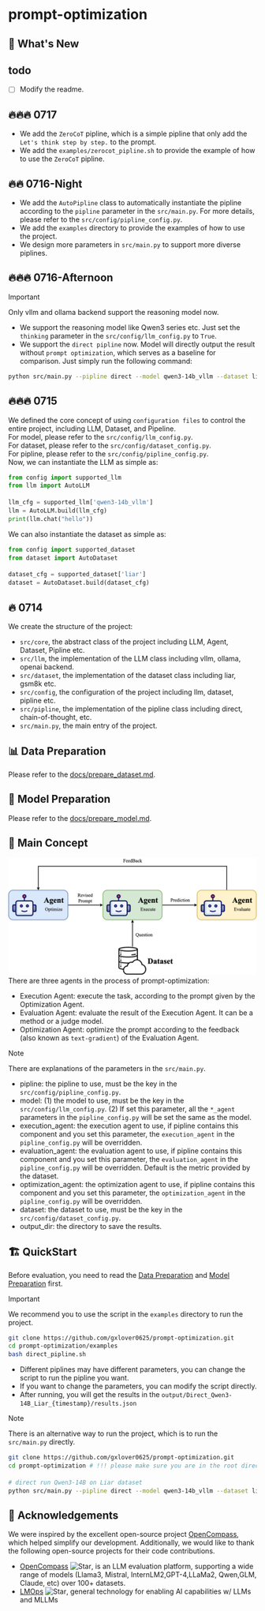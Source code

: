 # prompt-optimization



## 🚀 What's New
## todo
- [ ] Modify the readme.
## 🔥🔥🔥 0717
- We add the `ZeroCoT` pipline, which is a simple pipline that only add the `Let's think step by step.` to the prompt.
- We add the `examples/zerocot_pipline.sh` to provide the example of how to use the `ZeroCoT` pipline.

## 🔥🔥 0716-Night
- We add the `AutoPipline` class to automatically instantiate the pipline according to the `pipline` parameter in the `src/main.py`. For more details, please refer to the `src/config/pipline_config.py`.
- We add the `examples` directory to provide the examples of how to use the project.
- We design more parameters in `src/main.py` to support more diverse piplines.

## 🔥🔥🔥 0716-Afternoon
> [!IMPORTANT]
> Only vllm and ollama backend support the reasoning model now.
- We support the reasoning model like Qwen3 series etc. Just set the `thinking` parameter in the `src/config/llm_config.py` to `True`.
- We support the `direct pipline` now. Model will directly output the result without `prompt optimization`, which serves as a baseline for comparison.
Just simply run the following command:
```bash
python src/main.py --pipline direct --model qwen3-14b_vllm --dataset liar --output_dir ./output
```

## 🔥🔥🔥 0715
We defined the core concept of using `configuration files` to control the entire project, including LLM, Dataset, and Pipeline.  
For model, please refer to the `src/config/llm_config.py`.  
For dataset, please refer to the `src/config/dataset_config.py`.  
For pipline, please refer to the `src/config/pipline_config.py`.  
Now, we can instantiate the LLM as simple as:
```python
from config import supported_llm
from llm import AutoLLM

llm_cfg = supported_llm['qwen3-14b_vllm']
llm = AutoLLM.build(llm_cfg)
print(llm.chat("hello"))
```
We can also instantiate the dataset as simple as:
```python
from config import supported_dataset
from dataset import AutoDataset

dataset_cfg = supported_dataset['liar']
dataset = AutoDataset.build(dataset_cfg)
```

## 🔥 0714
We create the structure of the project:
- `src/core`, the abstract class of the project including LLM, Agent, Dataset, Pipline etc.
- `src/llm`, the implementation of the LLM class including vllm, ollama, openai backend.
- `src/dataset`, the implementation of the dataset class including liar, gsm8k etc.
- `src/config`, the configuration of the project including llm, dataset, pipline etc.
- `src/pipline`, the implementation of the pipline class including direct, chain-of-thought, etc.
- `src/main.py`, the main entry of the project.


## 📊 Data Preparation
Please refer to the [docs/prepare_dataset.md](docs/prepare_dataset.md).

## 📖 Model Preparation
Please refer to the [docs/prepare_model.md](docs/prepare_model.md).

## 📝 Main Concept
![main_concept](assets/multi-agent.png)
There are three agents in the process of prompt-optimization:
- Execution Agent: execute the task, according to the prompt given by the Optimization Agent.
- Evaluation Agent: evaluate the result of the Execution Agent. It can be a method or a judge model.
- Optimization Agent: optimize the prompt according to the feedback (also known as `text-gradient`) of the Evaluation Agent.

> [!NOTE]
> There are explanations of the parameters in the `src/main.py`.
- pipline: the pipline to use, must be the key in the `src/config/pipline_config.py`.
- model: (1) the model to use, must be the key in the `src/config/llm_config.py`. (2) If set this parameter, all the `*_agent` parameters in the `pipline_config.py` will be set the same as the model.
- execution_agent: the execution agent to use, if pipline contains this component and you set this parameter, the `execution_agent` in the `pipline_config.py` will be overridden.
- evaluation_agent: the evaluation agent to use, if pipline contains this component and you set this parameter, the `evaluation_agent` in the `pipline_config.py` will be overridden. Default is the metric provided by the dataset.
- optimization_agent: the optimization agent to use, if pipline contains this component and you set this parameter, the `optimization_agent` in the `pipline_config.py` will be overridden.
- dataset: the dataset to use, must be the key in the `src/config/dataset_config.py`.
- output_dir: the directory to save the results.

## 🏗️ ️QuickStart
Before evaluation, you need to read the [Data Preparation](#-data-preparation) and [Model Preparation](#-model-preparation) first.
> [!IMPORTANT]
> We recommend you to use the script in the `examples` directory to run the project.
```bash
git clone https://github.com/gxlover0625/prompt-optimization.git
cd prompt-optimization/examples
bash direct_pipline.sh
```
- Different piplines may have different parameters, you can change the script to run the pipline you want.  
- If you want to change the parameters, you can modify the script directly.
- After running, you will get the results in the `output/Direct_Qwen3-14B_Liar_{timestamp}/results.json`
> [!NOTE]
> There is an alternative way to run the project, which is to run the `src/main.py` directly.
```bash
git clone https://github.com/gxlover0625/prompt-optimization.git
cd prompt-optimization # !!! please make sure you are in the root directory of the project

# direct run Qwen3-14B on Liar dataset
python src/main.py --pipline direct --model qwen3-14b_vllm --dataset liar --output_dir ./output
```

## 🤝 Acknowledgements
We were inspired by the excellent open-source project [OpenCompass](https://github.com/open-compass/opencompass), which helped simplify our development. Additionally, we would like to thank the following open-source projects for their code contributions.
- [OpenCompass](https://github.com/open-compass/opencompass) ![Star](https://img.shields.io/github/stars/open-compass/opencompass.svg?style=social&label=Star), is an LLM evaluation platform, supporting a wide range of models (Llama3, Mistral, InternLM2,GPT-4,LLaMa2, Qwen,GLM, Claude, etc) over 100+ datasets.
- [LMOps](https://github.com/microsoft/LMOps) ![Star](https://img.shields.io/github/stars/microsoft/LMOps.svg?style=social&label=Star), general technology for enabling AI capabilities w/ LLMs and MLLMs